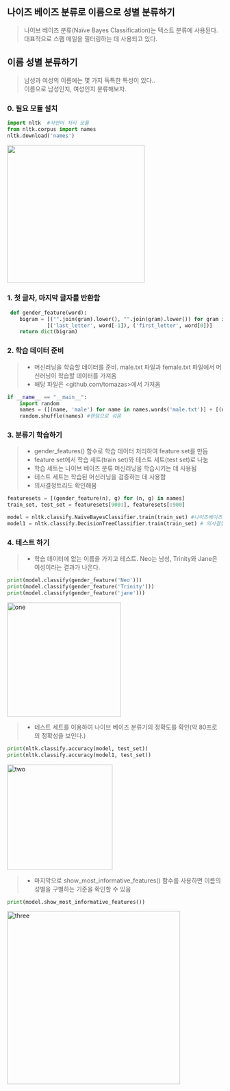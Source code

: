 ## 나이즈 베이즈 분류로 이름으로 성별 분류하기

> 나이브 베이즈 분류(Naïve Bayes Classification)는 텍스트 분류에 사용된다.<br/>
> 대표적으로 스팸 메일을 필터링하는 데 사용되고 있다.


## 이름 성별 분류하기

> 남성과 여성의 이름에는 몇 가지 독특한 특성이 있다..<br/>
> 이름으로 남성인지, 여성인지 분류해보자.

### 0. 필요 모듈 설치

```python
import nltk  #자연어 처리 모듈
from nltk.corpus import names
nltk.download('names')
 ```

<img width="321"  src="https://user-images.githubusercontent.com/37105402/70911272-e2a49500-2054-11ea-9477-76ccd4717196.PNG">

### 1. 첫 글자, 마지막 글자를 반환함
 
```python
 def gender_feature(word):
    bigram = [("".join(gram).lower(), "".join(gram).lower()) for gram in nltk.bigrams(word)] + \
             [('last_letter', word[-1]), ('first_letter', word[0])]
    return dict(bigram)
```

### 2. 학습 데이터 준비

> * 머신러닝을 학습할 데이터를 준비. male.txt 파일과 female.txt 파일에서 머신러닝이 학습할 데이터를 가져옴
> * 해당 파일은 <github.com/tomazas>에서 가져옴 

```python
if __name__ == "__main__":
    import random
    names = ([(name, 'male') for name in names.words('male.txt')] + [(name, 'female') for name in names.words('female.txt')])
    random.shuffle(names) #랜덤으로 섞음
```

### 3. 분류기 학습하기

> * gender_features() 함수로 학습 데이터 처리하여 feature set를 만듬 
> * feature set에서 학습 세트(train set)와 테스트 세트(test set)로 나눔
> * 학습 세트는 나이브 베이즈 분류 머신러닝을 학습시키는 데 사용됨
> * 테스트 세트는 학습된 머신러닝을 검증하는 데 사용함
> * 의사결정트리도 확인해봄

```python
featuresets = [(gender_feature(n), g) for (n, g) in names]
train_set, test_set = featuresets[900:], featuresets[:900]

model = nltk.classify.NaiveBayesClassifier.train(train_set) #나이즈베이즈
model1 = nltk.classify.DecisionTreeClassifier.train(train_set) # 의사결정트리
```

### 4. 테스트 하기

> * 학습 데이터에 없는 이름을 가지고 테스트. Neo는 남성, Trinity와 Jane은 여성이라는 결과가 나온다.

```python
print(model.classify(gender_feature('Neo')))
print(model.classify(gender_feature('Trinity')))
print(model.classify(gender_feature('jane')))
```
<img width="266" alt="one" src="https://user-images.githubusercontent.com/37105402/70911337-0c5dbc00-2055-11ea-8b47-9395578117e6.PNG">

> * 테스트 세트를 이용하여 나이브 베이즈 분류기의 정확도를 확인(약 80프로의 정확성을 보인다.)

```python
print(nltk.classify.accuracy(model, test_set))
print(nltk.classify.accuracy(model1, test_set))
```
<img width="246" alt="two" src="https://user-images.githubusercontent.com/37105402/70911416-37481000-2055-11ea-9a94-de3ad96bf4f7.PNG">

> * 마지막으로 show_most_informative_features() 함수를 사용하면 이름의 성별을 구별하는 기준을 확인할 수 있음
```python
print(model.show_most_informative_features())
```
<img width="404" alt="three" src="https://user-images.githubusercontent.com/37105402/70911453-49c24980-2055-11ea-808f-3991d348e53c.PNG">

